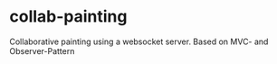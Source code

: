 # collab-painting

Collaborative painting using a websocket server. Based on MVC- and Observer-Pattern
